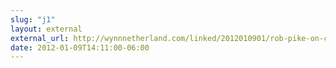 ```yaml
---
slug: "j1"
layout: external
external_url: http://wynnnetherland.com/linked/2012010901/rob-pike-on-complaining
date: 2012-01-09T14:11:00-06:00
---
```

